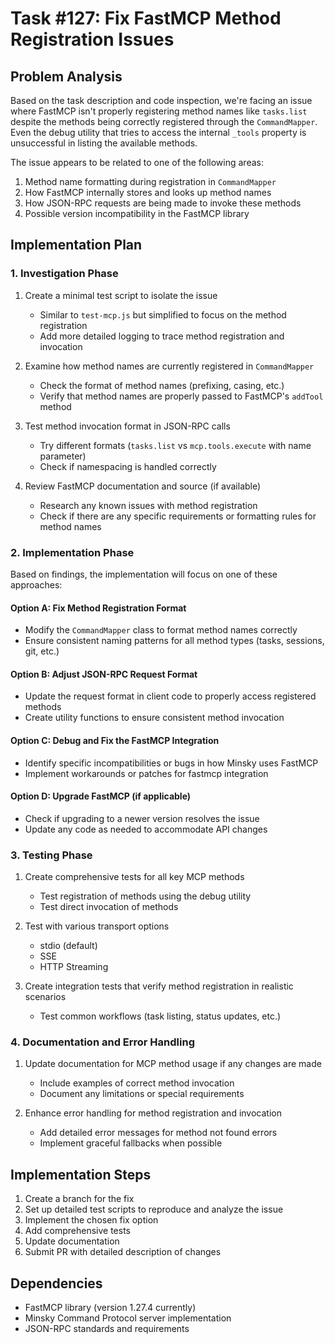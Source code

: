 # Task #127: Fix FastMCP Method Registration Issues

## Problem Analysis

Based on the task description and code inspection, we're facing an issue where FastMCP isn't properly registering method names like `tasks.list` despite the methods being correctly registered through the `CommandMapper`. Even the debug utility that tries to access the internal `_tools` property is unsuccessful in listing the available methods.

The issue appears to be related to one of the following areas:
1. Method name formatting during registration in `CommandMapper`
2. How FastMCP internally stores and looks up method names
3. How JSON-RPC requests are being made to invoke these methods
4. Possible version incompatibility in the FastMCP library

## Implementation Plan

### 1. Investigation Phase

1. Create a minimal test script to isolate the issue
   - Similar to `test-mcp.js` but simplified to focus on the method registration
   - Add more detailed logging to trace method registration and invocation

2. Examine how method names are currently registered in `CommandMapper` 
   - Check the format of method names (prefixing, casing, etc.)
   - Verify that method names are properly passed to FastMCP's `addTool` method

3. Test method invocation format in JSON-RPC calls
   - Try different formats (`tasks.list` vs `mcp.tools.execute` with name parameter)
   - Check if namespacing is handled correctly

4. Review FastMCP documentation and source (if available)
   - Research any known issues with method registration
   - Check if there are any specific requirements or formatting rules for method names

### 2. Implementation Phase

Based on findings, the implementation will focus on one of these approaches:

#### Option A: Fix Method Registration Format
- Modify the `CommandMapper` class to format method names correctly
- Ensure consistent naming patterns for all method types (tasks, sessions, git, etc.)

#### Option B: Adjust JSON-RPC Request Format
- Update the request format in client code to properly access registered methods
- Create utility functions to ensure consistent method invocation

#### Option C: Debug and Fix the FastMCP Integration
- Identify specific incompatibilities or bugs in how Minsky uses FastMCP
- Implement workarounds or patches for fastmcp integration

#### Option D: Upgrade FastMCP (if applicable)
- Check if upgrading to a newer version resolves the issue
- Update any code as needed to accommodate API changes

### 3. Testing Phase

1. Create comprehensive tests for all key MCP methods
   - Test registration of methods using the debug utility
   - Test direct invocation of methods

2. Test with various transport options
   - stdio (default)
   - SSE
   - HTTP Streaming

3. Create integration tests that verify method registration in realistic scenarios
   - Test common workflows (task listing, status updates, etc.)

### 4. Documentation and Error Handling

1. Update documentation for MCP method usage if any changes are made
   - Include examples of correct method invocation
   - Document any limitations or special requirements

2. Enhance error handling for method registration and invocation
   - Add detailed error messages for method not found errors
   - Implement graceful fallbacks when possible

## Implementation Steps

1. Create a branch for the fix
2. Set up detailed test scripts to reproduce and analyze the issue
3. Implement the chosen fix option
4. Add comprehensive tests
5. Update documentation
6. Submit PR with detailed description of changes

## Dependencies

- FastMCP library (version 1.27.4 currently)
- Minsky Command Protocol server implementation
- JSON-RPC standards and requirements 
